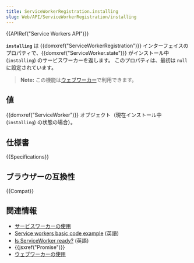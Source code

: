```yaml
---
title: ServiceWorkerRegistration.installing
slug: Web/API/ServiceWorkerRegistration/installing
---
```


{{APIRef("Service Workers API")}}

**`installing`** は {{domxref("ServiceWorkerRegistration")}} インターフェイスのプロパティで、{{domxref("ServiceWorker.state")}} がインストール中 (`installing`) のサービスワーカーを返します。 このプロパティは、最初は `null` に設定されています。

> **Note:** この機能は[ウェブワーカー](/ja/docs/Web/API/Web_Workers_API)で利用できます。

## 値

{{domxref("ServiceWorker")}} オブジェクト（現在インストール中 (`installing`) の状態の場合）。

## 仕様書

{{Specifications}}

## ブラウザーの互換性

{{Compat}}

## 関連情報

- [サービスワーカーの使用](/ja/docs/Web/API/Service_Worker_API/Using_Service_Workers)
- [Service workers basic code example](https://github.com/mdn/sw-test) (英語)
- [Is ServiceWorker ready?](https://jakearchibald.github.io/isserviceworkerready/) (英語)
- {{jsxref("Promise")}}
- [ウェブワーカーの使用](/ja/docs/Web/API/Web_Workers_API/Using_web_workers)
